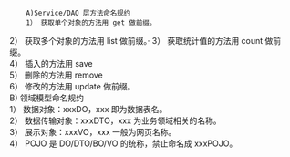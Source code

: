         A)Service/DAO 层方法命名规约
        1） 获取单个对象的方法用 get 做前缀。
2） 获取多个对象的方法用 list 做前缀。·
3） 获取统计值的方法用 count 做前缀。<br>
4） 插入的方法用 save<br>
5） 删除的方法用 remove<br>
6） 修改的方法用 update 做前缀。<br>
B) 领域模型命名规约<br>
1） 数据对象：xxxDO，xxx 即为数据表名。<br>
2） 数据传输对象：xxxDTO，xxx 为业务领域相关的名称。<br>
3） 展示对象：xxxVO，xxx 一般为网页名称。<br>
4） POJO 是 DO/DTO/BO/VO 的统称，禁止命名成 xxxPOJO。<br>
